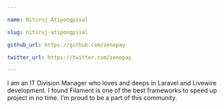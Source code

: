```yaml
---

name: Nitiruj Atipongpisal

slug: nitiruj-atipongpisal

github_url: https://github.com/zenepay

twitter_url: https://twitter.com/zenepay

---
```




I am an IT Division Manager who loves and deeps in Laravel and Livewire development. I found Filament is one of the best frameworks to speed up project in no time. I'm proud to be a part of this community.



